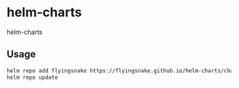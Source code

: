 # helm-charts
helm-charts

## Usage
```bash
helm repo add flyingsnake https://flyingsnake.github.io/helm-charts/charts
helm repo update
```
